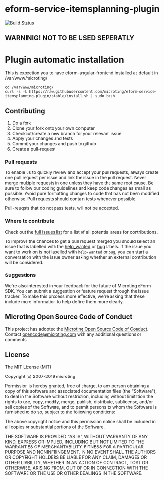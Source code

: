 # eform-service-itemsplanning-plugin

[![Build Status](https://travis-ci.org/microting/eform-service-itemsplanning-plugin.svg?branch=master)](https://travis-ci.org/microting/eform-service-itemsplanning-plugin)

## WARNINIG! NOT TO BE USED SEPERATLY

# Plugin automatic installation

This is expection you to have eform-angular-frontend installed as default in /var/www/microting/

```
cd /var/www/microting/
curl -s -L https://raw.githubusercontent.com/microting/eform-service-itemsplanning-plugin/stable/install.sh | sudo bash
```

## Contributing

1. Do a fork
2. Clone your fork onto your own computer
3. Checkout/create a new branch for your relevant issue
4. Apply your changes and tests
5. Commit your changes and push to github
6. Create a pull-request

### Pull requests

To enable us to quickly review and accept your pull requests, always create one pull request per issue and link the issue in the pull request. Never merge multiple requests in one unless they have the same root cause. Be sure to follow our coding guidelines and keep code changes as small as possible. Avoid pure formatting changes to code that has not been modified otherwise. Pull requests should contain tests whenever possible.

Pull-reuqsts that do not pass tests, will not be accepted.

### Where to contribute

Check out the [full issues list](https://github.com/microting/eform-service-itemsplanning-plugin/issues) for a list of all potential areas for contributions.

To improve the chances to get a pull request merged you should select an issue that is labelled with the [help_wanted](https://github.com/microting/eform-service-itemsplanning-plugin/issues?q=is%3Aissue+is%3Aopen+label%3Ahelp_wanted) or [bug](https://github.com/microting/eform-service-itemsplanning-plugin/issues?q=is%3Aissue+is%3Aopen+label%3Abug) labels. If the issue you want to work on is not labelled with `help-wanted` or `bug`, you can start a conversation with the issue owner asking whether an external contribution will be considered.
	
### Suggestions

We're also interested in your feedback for the future of Microting eForm SDK. You can submit a suggestion or feature request through the issue tracker. To make this process more effective, we're asking that these include more information to help define them more clearly.

## Microting Open Source Code of Conduct

This project has adopted the [Microting Open Source Code of Conduct](https://www.microting.com/microting-open-source-code-of-conduct/). Contact opencode@microting.com with any additional questions or comments.
	
## License

The MIT License (MIT)

Copyright (c) 2007-2019 microting

Permission is hereby granted, free of charge, to any person obtaining a copy
of this software and associated documentation files (the "Software"), to deal
in the Software without restriction, including without limitation the rights
to use, copy, modify, merge, publish, distribute, sublicense, and/or sell
copies of the Software, and to permit persons to whom the Software is
furnished to do so, subject to the following conditions:

The above copyright notice and this permission notice shall be included in all
copies or substantial portions of the Software.

THE SOFTWARE IS PROVIDED "AS IS", WITHOUT WARRANTY OF ANY KIND, EXPRESS OR
IMPLIED, INCLUDING BUT NOT LIMITED TO THE WARRANTIES OF MERCHANTABILITY,
FITNESS FOR A PARTICULAR PURPOSE AND NONINFRINGEMENT. IN NO EVENT SHALL THE
AUTHORS OR COPYRIGHT HOLDERS BE LIABLE FOR ANY CLAIM, DAMAGES OR OTHER
LIABILITY, WHETHER IN AN ACTION OF CONTRACT, TORT OR OTHERWISE, ARISING FROM,
OUT OF OR IN CONNECTION WITH THE SOFTWARE OR THE USE OR OTHER DEALINGS IN THE
SOFTWARE.
